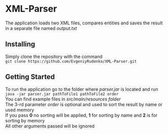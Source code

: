 # XML-Parser
The application loads two XML files, compares entities and saves the result in a separate file named *output.txt*

## Installing
Simply clone the repository with the command  
```git clone https://github.com/EvgeniyRudenko/XML-Parser.git```

## Getting Started
To run the application go to the folder where *parser.jar* is located and run  
```java -jar parser.jar pathToFile1 pathToFile2 order```  
You can find example files in *src/main/resources folder*    
The 3-rd parameter *order* is optional and used to sort the result by name or used memory  
If you pass **0** no sorting will be applied, **1** for sorting by name and **2** is for sorting by memory  
All other arguments passed will be ignored
